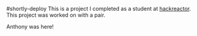 #shortly-deploy
This is a project I completed as a student at [hackreactor](http://hackreactor.com). This project was worked on with a pair.

Anthony was here! 